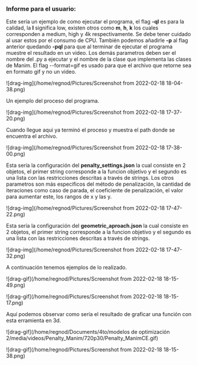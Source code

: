 ### Informe para el usuario:

Este sería un ejemplo de como ejecutar el programa, el flag __-ql__ es para la calidad, la __l__ significa low, existen otros como __m__, __h__, __k__ los cuales corresponden a medium, high y 4k respectivamente. Se debe tener cuidado al usar estos por el consumo de CPU. También podemos añadirle __-p__ al flag anterior quedando __-pql__ para que al terminar de ejecutar el programa muestre el resultado en un video. Los demás parametros deben ser el nombre del .py a ejecutar y el nombre de la clase que implementa las clases de Manim. El flag --format=gif es usado para que el archivo que retorne sea en formato gif y no un video.

![drag-img](/home/regnod/Pictures/Screenshot from 2022-02-18 18-04-38.png)

Un ejemplo del proceso del programa.

![drag-img](/home/regnod/Pictures/Screenshot from 2022-02-18 17-37-20.png)



Cuando llegue aqui ya terminó el proceso y muestra el path donde se encuentra el archivo.

![drag-img](/home/regnod/Pictures/Screenshot from 2022-02-18 17-38-00.png)



Esta sería la configuración del __penalty_settings.json__ la cual consiste en 2 objetos, el primer string corresponde a la funcion objetivo y el segundo es una lista con las restricciones descritas a través de strings. Los otros parametros son más especificos del método de penalización, la cantidad de iteraciones como caso de parada, el coeficiente de penalización, el valor para aumentar este, los rangos de x y las y.

![drag-img](/home/regnod/Pictures/Screenshot from 2022-02-18 17-47-22.png)



Esta sería la configuración del __geometric_aproach.json__ la cual consiste en 2 objetos, el primer string corresponde a la funcion objetivo y el segundo es una lista con las restricciones descritas a través de strings.  

![drag-img](/home/regnod/Pictures/Screenshot from 2022-02-18 17-47-32.png)

A continuación tenemos ejemplos de lo realizado.

![drag-gif](/home/regnod/Pictures/Screenshot from 2022-02-18 18-15-49.png)

![drag-gif](/home/regnod/Pictures/Screenshot from 2022-02-18 18-15-17.png)



Aquí podemos observar como sería el resultado de graficar una función con esta erramienta en 3d.

![drag-gif](/home/regnod/Documents/4to/modelos de optimización 2/media/videos/Penalty_Manim/720p30/Penalty_ManimCE.gif)

![drag-gif](/home/regnod/Pictures/Screenshot from 2022-02-18 18-15-38.png)